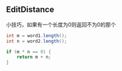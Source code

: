 ## EditDistance

小技巧，如果有一个长度为0则返回不为0的那个

```Java
int m = word1.length();
int n = word2.length();

if (m * n == 0) {
    return m + n;
}
```


